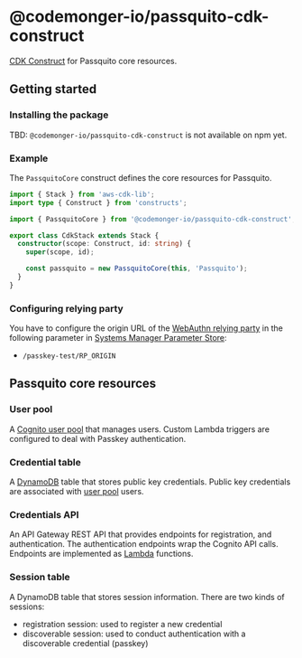 # @codemonger-io/passquito-cdk-construct

[CDK Construct](https://docs.aws.amazon.com/cdk/v2/guide/constructs.html) for Passquito core resources.

## Getting started

### Installing the package

TBD: `@codemonger-io/passquito-cdk-construct` is not available on npm yet.

### Example

The `PassquitoCore` construct defines the core resources for Passquito.

```ts
import { Stack } from 'aws-cdk-lib';
import type { Construct } from 'constructs';

import { PassquitoCore } from '@codemonger-io/passquito-cdk-construct';

export class CdkStack extends Stack {
  constructor(scope: Construct, id: string) {
    super(scope, id);

    const passquito = new PassquitoCore(this, 'Passquito');
  }
}
```

### Configuring relying party

You have to configure the origin URL of the [WebAuthn relying party](https://www.w3.org/TR/webauthn-3/#webauthn-relying-party) in the following parameter in [Systems Manager Parameter Store](https://docs.aws.amazon.com/systems-manager/latest/userguide/systems-manager-parameter-store.html):
- `/passkey-test/RP_ORIGIN`

## Passquito core resources

### User pool

A [Cognito user pool](https://docs.aws.amazon.com/cognito/latest/developerguide/cognito-user-pools.html) that manages users.
Custom Lambda triggers are configured to deal with Passkey authentication.

### Credential table

A [DynamoDB](https://docs.aws.amazon.com/amazondynamodb/latest/developerguide/Introduction.html) table that stores public key credentials.
Public key credentials are associated with [user pool](#user-pool) users.

### Credentials API

An API Gateway REST API that provides endpoints for registration, and authentication.
The authentication endpoints wrap the Cognito API calls.
Endpoints are implemented as [Lambda](https://docs.aws.amazon.com/lambda/latest/dg/welcome.html) functions.

### Session table

A DynamoDB table that stores session information.
There are two kinds of sessions:
- registration session: used to register a new credential
- discoverable session: used to conduct authentication with a discoverable credential (passkey)